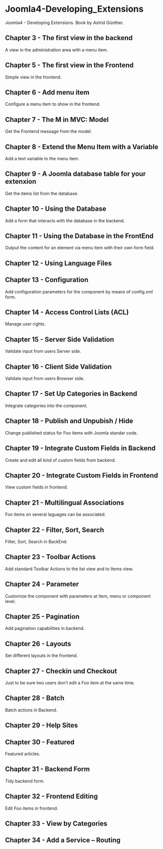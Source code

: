 # Joomla4-Developing_Extensions
Joomla4 - Developing Extensions. Book by Astrid Günther.

## Chapter 3 - The first view in the backend

A view in the administration area with a menu item.

## Chapter 5 - The first view in the Frontend

Simple view in the frontend.

## Chapter 6 - Add menu item

Configure a menu item to show in the frontend.

## Chapter 7 - The M in MVC: Model

Get the Frontend message from the model.

## Chapter 8 - Extend the Menu Item with a Variable

Add a text variable to the menu item.

## Chapter 9 - A Joomla database table for your extenxion

Get the items list from the database.

## Chapter 10 - Using the Database

Add a form that interacts with the database in the backend.

## Chapter 11 - Using the Database in the FrontEnd

Output the content for an element via menu item with their own form field.

## Chapter 12 - Using Language Files

## Chapter 13 - Configuration

Add configuration parameters for the component by means of config.xml form.

## Chapter 14 - Access Control Lists (ACL)

Manage user rights.

## Chapter 15 - Server Side Validation

Validate input from users Server side.

## Chapter 16 - Client Side Validation

Validate input from users Browser side.

## Chapter 17 - Set Up Categories in Backend

Integrate categories into the component.

## Chapter 18 - Publish and Unpubish / Hide

Change published status for Foo items with Joomla standar code.

## Chapter 19 - Integrate Custom Fields in Backend

Create and edit all kind of custom fields from backend.

## Chapter 20 - Integrate Custom Fields in Frontend

View custom fields in frontend.

## Chapter 21 - Multilingual Associations

Foo items on several laguages can be associated.

## Chapter 22 - Filter, Sort, Search

Filter, Sort, Search in BackEnd.

## Chapter 23 - Toolbar Actions

Add standard Toolbar Actions to the list view and to Items view.

## Chapter 24 - Parameter

Customize the component with parameters at Item, menu or component level.

## Chapter 25 - Pagination

Add pagination capabilities in backend.

## Chapter 26 - Layouts

Set different layouts in the frontend.

## Chapter 27 - Checkin und Checkout

Just to be sure two users don't edit a Foo item at the same time.

## Chapter 28 - Batch

Batch actions in Backend.

## Chapter 29 - Help Sites

## Chapter 30 - Featured

Featured articles.

## Chapter 31 - Backend Form

Tidy backend form.

## Chapter 32 - Frontend Editing

Edit Foo items in frontend.

## Chapter 33 - View by Categories

## Chapter 34 - Add a Service – Routing

